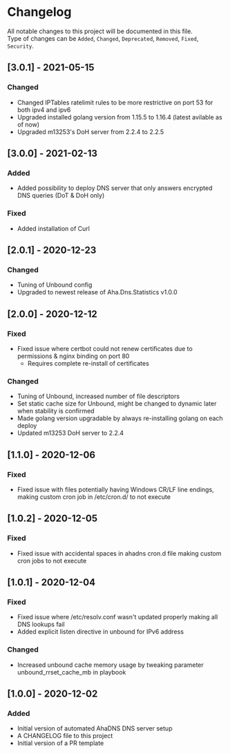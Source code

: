 # Changelog

All notable changes to this project will be documented in this file.  
Type of changes can be `Added`, `Changed`, `Deprecated`, `Removed`, `Fixed`, `Security`.

## [3.0.1] - 2021-05-15

### Changed

- Changed IPTables ratelimit rules to be more restrictive on port 53 for both ipv4 and ipv6
- Upgraded installed golang version from 1.15.5 to 1.16.4 (latest avilable as of now)
- Upgraded m13253's DoH server from 2.2.4 to 2.2.5

## [3.0.0] - 2021-02-13

### Added

- Added possibility to deploy DNS server that only answers encrypted DNS queries (DoT & DoH only)

### Fixed

- Added installation of Curl

## [2.0.1] - 2020-12-23

### Changed

- Tuning of Unbound config
- Upgraded to newest release of Aha.Dns.Statistics v1.0.0

## [2.0.0] - 2020-12-12

### Fixed

- Fixed issue where certbot could not renew certificates due to permissions & nginx binding on port 80
  - Requires complete re-install of certificates

### Changed

- Tuning of Unbound, increased number of file descriptors
- Set static cache size for Unbound, might be changed to dynamic later when stability is confirmed
- Made golang version upgradable by always re-installing golang on each deploy
- Updated m13253 DoH server to 2.2.4

## [1.1.0] - 2020-12-06

### Fixed

- Fixed issue with files potentially having Windows CR/LF line endings, making custom cron job in /etc/cron.d/ to not execute

## [1.0.2] - 2020-12-05

### Fixed

- Fixed issue with accidental spaces in ahadns cron.d file making custom cron jobs to not execute

## [1.0.1] - 2020-12-04

### Fixed

- Fixed issue where /etc/resolv.conf wasn't updated properly making all DNS lookups fail
- Added explicit listen directive in unbound for IPv6 address

### Changed

- Increased unbound cache memory usage by tweaking parameter unbound_rrset_cache_mb in playbook

## [1.0.0] - 2020-12-02

### Added

- Initial version of automated AhaDNS DNS server setup
- A CHANGELOG file to this project
- Initial version of a PR template
